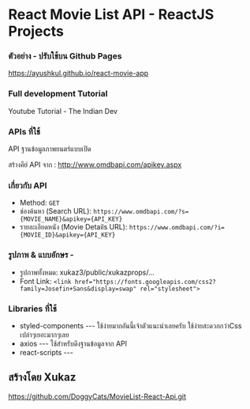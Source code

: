 # React Movie List API - ReactJS Projects


### ตัวอย่าง - ปรับใช้บน Github Pages
https://ayushkul.github.io/react-movie-app

### Full development Tutorial
Youtube Tutorial - The Indian Dev

### APIs ที่ใช้
API ฐานข้อมูลภาพยนตร์แบบเปิด

สร้างคีย์ API จาก : http://www.omdbapi.com/apikey.aspx

### เกี่ยวกับ API
* Method: `GET`
* ช่องค้นหา (Search URL): `https://www.omdbapi.com/?s={MOVIE_NAME}&apikey={API_KEY}`
* รายละเอียดหนัง (Movie Details URL): `https://www.omdbapi.com/?i={MOVIE_ID}&apikey={API_KEY}`

### รูปภาพ & แบบอักษร -
* รูปภาพทั้งหมด: xukaz3/public/xukazprops/...
* Font Link: `<link href="https://fonts.googleapis.com/css2?family=Josefin+Sans&display=swap" rel="stylesheet">`

### Libraries ที่ใช้ 
* styled-components --- ใช้ง่ายมากอันนี้เจ้าตัวแนะนำเลยครับ ใช้ง่ายสะดวกกว่าCss เปล่าๆเยอะมากๆเลย
* axios             --- ใช้สำหรับดึงฐานข้อมูลจาก API 
* react-scripts     ---

## สร้างโดย Xukaz
https://github.com/DoggyCats/MovieList-React-Api.git
